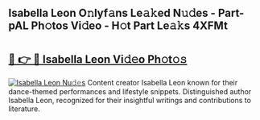 ## Isabella Leon O𝚗lyf𝚊ns Le𝚊𝚔ed N𝚞𝚍es - Part-pAL Ph𝚘tos Vi𝚍eo - H𝚘t Part Le𝚊𝚔s 4XFMt

# <h2><a href="http://hfetxg6.feru.top/?c=Isabella+Leon">🔗 👉 🔴 Isabella Leon Vi𝚍𝚎o Ph𝚘t𝚘𝚜</a></h2>

[![Isabella Leon Nu𝚍𝚎s](https://i.imgur.com/0TWrTi3.gif)](http://hfetxg6.feru.top/?c=Isabella+Leon)
Content creator Isabella Leon known for their dance-themed performances and lifestyle snippets. Distinguished author Isabella Leon, recognized for their insightful writings and contributions to literature. 
